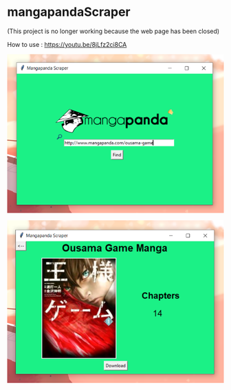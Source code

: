 # mangapandaScraper

(This project is no longer working because the web page has been closed)

How to use : https://youtu.be/8jLfz2ci8CA

![](1.PNG)

![](2.PNG)
